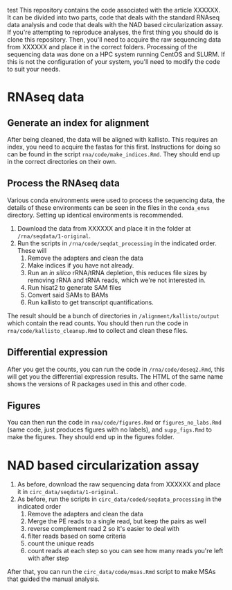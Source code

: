 test
This repository contains the code associated with the article XXXXXX.
It can be divided into two parts, code that deals with the standard RNAseq data analysis and code that deals with the NAD based circularization assay.
If you're attempting to reproduce analyses, the first thing you should do is clone this repository.
Then, you'll need to acquire the raw sequencing data from XXXXXX and place it in the correct folders.
Processing of the sequencing data was done on a HPC system running CentOS and SLURM. 
If this is not the configuration of your system, you'll need to modify the code to suit your needs.

# RNAseq data

## Generate an index for alignment

After being cleaned, the data will be aligned with kallisto.
This requires an index, you need to acquire the fastas for this first.
Instructions for doing so can be found in the script `rna/code/make_indices.Rmd`.
They should end up in the correct directories on their own.

## Process the RNAseq data

Various conda environments were used to process the sequencing data, the details of these environments can be seen in the files in the `conda_envs` directory.
Setting up identical environments is recommended.

1. Download the data from XXXXXX and place it in the folder at `/rna/seqdata/1-original`.
2. Run the scripts in `/rna/code/seqdat_processing` in the indicated order. These will
   1. Remove the adapters and clean the data
   2. Make indices if you have not already.
   3. Run an *in silico* rRNA/tRNA depletion, this reduces file sizes by removing rRNA and tRNA reads, which we're not interested in.
   4. Run hisat2 to generate SAM files
   5. Convert said SAMs to BAMs
   6. Run kallisto to get transcript quantifications.
   
The result should be a bunch of directories in `/alignment/kallisto/output` which contain the read counts.
You should then run the code in `rna/code/kallisto_cleanup.Rmd` to collect and clean these files.

## Differential expression

After you get the counts, you can run the code in `/rna/code/deseq2.Rmd`, this will get you the differential expression results.
The HTML of the same name shows the versions of R packages used in this and other code.

## Figures

You can then run the code in `rna/code/figures.Rmd` or `figures_no_labs.Rmd` (same code, just produces figures with no labels), and `supp_figs.Rmd` to make the figures.
They should end up in the figures folder.

# NAD based circularization assay

1. As before, download the raw sequencing data from XXXXXX and place it in `circ_data/seqdata/1-original`.
2. As before, run the scripts in `circ_data/coded/seqdata_processing` in the indicated order
   1. Remove the adapters and clean the data
   2. Merge the PE reads to a single read, but keep the pairs as well
   3. reverse complement read 2 so it's easier to deal with
   4. filter reads based on some criteria
   5. count the unique reads
   6. count reads at each step so you can see how many reads you're left with after step
   
After that, you can run the `circ_data/code/msas.Rmd` script to make MSAs that guided the manual analysis.
